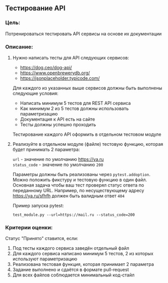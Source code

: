 ## Тестирование API

### Цель:

Потренироваться тестировать API сервисы на основе их документации

### Описание:

1. Нужно написать тесты для API следующих сервисов:

    - https://dog.ceo/dog-api/
    - https://www.openbrewerydb.org/
    - https://jsonplaceholder.typicode.com/

    Для каждого из указанных выше сервисов должны быть выполнены следующие условия:

    - Написать минимум 5 тестов для REST API сервиса
    - Как минимум 2 из 5 тестов должны использовать параметризацию
    - Документация к API есть на сайте 
    - Тесты должны успешно проходить

    Тестирование каждого API оформить в отдельном тестовом модуле

2. Реализуйте в отдельном модуле (файле) тестовую функцию, которая будет принимать 2 параметра:  

    `url` - значение по умолчанию https://ya.ru  
    `status_code` - значение по умолчанию `200`

    Параметры должны быть реализованы через `pytest.addoption`. Можно положить фикcтуру и тестовую функцию в один файл.
    Основная задача чтобы ваш тест проверял статус ответа по переданному URL. 
    Например, по несуществующему адресу https://ya.ru/sfhfh должен быть валидным ответ `404`

    Пример запуска pytest: 

    ```shell
    test_module.py --url=https://mail.ru --status_code=200
    ```

### Критерии оценки:

Статус "Принято" ставится, если:

1. Под тесты каждого сервиса заведён отдельный файл
2. Для каждого сервиса написано минимум 5 тестов, 2 из которых используют параметризацию
3. Реализована тестовая функция, которая принимает 2 параметра
4. Задание выполнено и сдаётся в формате pull-request
5. Для всех файлов соблюдается минимальный код-стайл